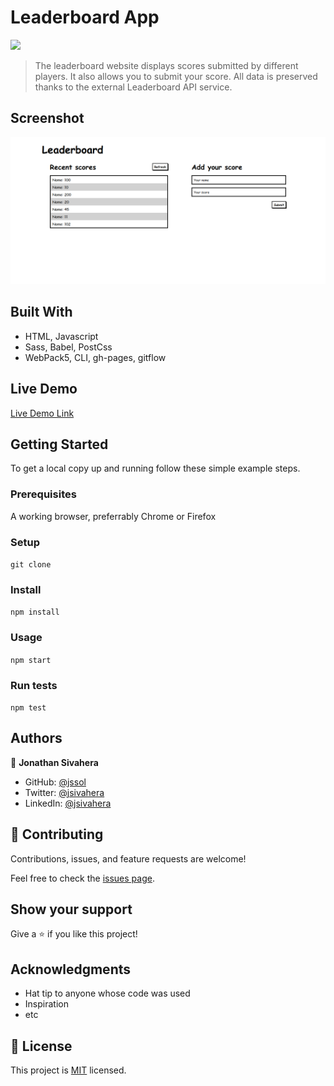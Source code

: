 # Leaderboard App

![](https://img.shields.io/badge/Microverse-blueviolet)

> The leaderboard website displays scores submitted by different players. It also allows you to submit your score. All data is preserved thanks to the external Leaderboard API service.

## Screenshot

![app-screenshot](./screenshot.png)

## Built With

- HTML, Javascript
- Sass, Babel, PostCss
- WebPack5, CLI, gh-pages, gitflow

## Live Demo

[Live Demo Link](https://jssol.github.io/leaderboard-app/)


## Getting Started

To get a local copy up and running follow these simple example steps.

### Prerequisites

A working browser, preferrably Chrome or Firefox

### Setup

`git clone `

### Install

`npm install`

### Usage

`npm start`

### Run tests

`npm test`

## Authors

👤 **Jonathan Sivahera**

- GitHub: [@jssol](https://github.com/jssol)
- Twitter: [@jsivahera](https://twitter.com/jsivahera)
- LinkedIn: [@jsivahera](https://linkedin.com/in/jsivahera)

## 🤝 Contributing

Contributions, issues, and feature requests are welcome!

Feel free to check the [issues page](../../issues/).

## Show your support

Give a ⭐️ if you like this project!

## Acknowledgments

- Hat tip to anyone whose code was used
- Inspiration
- etc

## 📝 License

This project is [MIT](./MIT.md) licensed.
